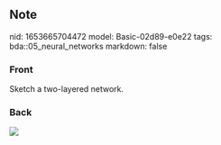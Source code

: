 ## Note
nid: 1653665704472
model: Basic-02d89-e0e22
tags: bda::05_neural_networks
markdown: false

### Front
Sketch a two-layered network.

### Back
<img src="paste-544d7f851cc9b6cd25b42f9bd331743c26c85fc7.jpg">

